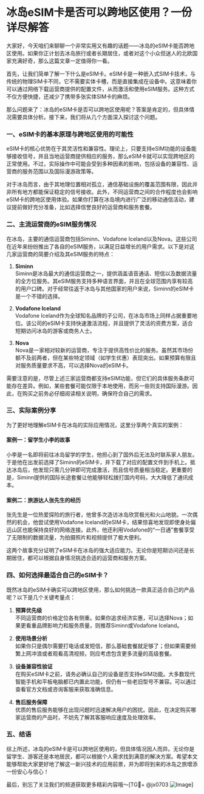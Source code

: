 # 冰岛eSIM卡是否可以跨地区使用？一份详尽解答

大家好，今天咱们来聊聊一个非常实用又有趣的话题——冰岛的eSIM卡能否跨地区使用。如果你正计划去冰岛旅行或者长期居住，或者对这个小众但迷人的北欧国家充满好奇，那么这篇文章一定值得你一看。

首先，让我们简单了解一下什么是eSIM卡。eSIM卡是一种嵌入式SIM卡技术，与传统的物理SIM卡不同，它不需要实体卡槽，而是直接集成在设备中。这意味着你可以通过网络下载运营商提供的配置文件，从而激活和使用eSIM服务。这种方式不仅方便快捷，还减少了携带多张实体SIM卡的麻烦。

那么问题来了：冰岛的eSIM卡是否可以跨地区使用呢？答案是肯定的，但具体情况需要具体分析。接下来，我们将从几个方面深入探讨这个问题。

### 一、eSIM卡的基本原理与跨地区使用的可能性

eSIM卡的核心优势在于其灵活性和兼容性。理论上，只要支持eSIM功能的设备能够接收信号，并且当地运营商提供相应的服务，那么eSIM卡就可以实现跨地区的正常使用。不过，实际操作中可能会受到多种因素的影响，包括设备的兼容性、运营商的服务范围以及国际漫游政策等。

对于冰岛而言，由于其地理位置相对孤立，通信基础设施的覆盖范围有限，因此并非所有地方都能保证稳定的信号接收。此外，不同运营商之间的合作程度也会影响eSIM卡的跨地区使用体验。如果你打算在冰岛境内进行广泛的移动通信活动，建议提前做好充分准备，比如选择信誉良好的运营商和服务套餐。

### 二、主流运营商的eSIM服务情况

在冰岛，主要的通信运营商包括Siminn、Vodafone Iceland以及Nova。这些公司在近年来纷纷推出了各自的eSIM服务，以满足日益增长的用户需求。以下是对这几家运营商的简要介绍及其eSIM服务的特点：

1. **Siminn**  
   Siminn是冰岛最大的通信运营商之一，提供涵盖语音通话、短信以及数据流量的全方位服务。其eSIM服务支持多种语言界面，并且在全球范围内享有较高的用户口碑。对于经常往返于冰岛与其他国家的用户来说，Siminn的eSIM卡是一个不错的选择。

2. **Vodafone Iceland**  
   Vodafone Iceland作为全球知名品牌的子公司，在冰岛市场上同样占据重要地位。该公司的eSIM卡支持快速激活流程，并且提供了灵活的资费方案，适合短期访问冰岛的游客或商务人士。

3. **Nova**  
   Nova是一家相对较新的运营商，专注于提供高性价比的服务。虽然其市场份额不及前两者，但在某些特定领域（如学生优惠）表现突出。如果预算有限且对服务质量要求不高，可以选择Nova的eSIM卡。

需要注意的是，尽管上述三家运营商都支持eSIM功能，但它们的具体服务条款可能存在差异。例如，某些套餐可能仅限于本地使用，而另一些则支持国际漫游。因此，在购买之前务必仔细阅读相关说明，确保符合自己的需求。

### 三、实际案例分享

为了更好地理解eSIM卡在冰岛的实际应用情况，这里分享两个真实的案例：

#### 案例一：留学生小李的故事  
小李是一名即将前往冰岛留学的学生，他担心到了国外后无法及时联系家人朋友。于是他在出发前选择了Siminn的eSIM卡，并下载了对应的配置文件到手机上。抵达冰岛后，他发现只需几分钟即可完成激活，而且信号质量相当稳定。更重要的是，Siminn提供的国际长途套餐让他能够轻松拨打国内号码，大大降低了通讯成本。

#### 案例二：旅游达人张先生的经历  
张先生是一位热爱探险的旅行者，他曾多次造访冰岛欣赏极光和火山地貌。一次偶然的机会，他尝试使用Vodafone Iceland的eSIM卡，结果惊喜地发现即使身处偏远山区也能保持良好的网络连接。此外，他还利用Vodafone的“一日通”套餐享受了无限制的数据流量，为拍摄照片和视频提供了极大便利。

这两个故事充分证明了eSIM卡在冰岛的强大适应能力。无论你是短期访问还是长期居住，都可以根据自身情况挑选合适的运营商和服务方案。

### 四、如何选择最适合自己的eSIM卡？

既然冰岛的eSIM卡确实可以跨地区使用，那么如何挑选一款真正适合自己的产品呢？以下是几个关键考量点：

1. **预算优先级**  
   不同运营商的价格定位各有侧重。如果你追求经济实惠，可以选择Nova；如果更看重品牌影响力和服务质量，则推荐Siminn或Vodafone Iceland。

2. **使用场景分析**  
   如果你只是偶尔需要打电话或发短信，那么基础套餐就足够了；但如果需要频繁上网冲浪或者观看高清视频，则应考虑包含更多流量的高级套餐。

3. **设备兼容性验证**  
   在购买eSIM卡之前，请务必确认自己的设备是否支持eSIM功能。大多数现代智能手机和平板电脑都已内置此功能，但仍有一些老旧型号不兼容。可以通过查看官方文档或咨询客服来获取准确信息。

4. **售后服务保障**  
   优质的售后服务能够在出现问题时迅速解决用户的困扰。因此，在决定购买哪家运营商的产品时，不妨先了解其客服响应速度及处理效率。

### 五、结语

综上所述，冰岛的eSIM卡是可以跨地区使用的，但具体情况因人而异。无论你是留学生、游客还是本地居民，都可以根据个人需求找到满意的解决方案。希望本文能够帮助大家更好地了解这一新兴技术的应用前景，并为即将到来的冰岛之旅增添一份安心与信心！

最后，别忘了关注我们的频道获取更多精彩内容哦～[TG💪+ @jx0703 ![Image](https://github.com/user-attachments/assets/dbca1d08-cadb-493c-b0ec-ad6f7a83f270)]